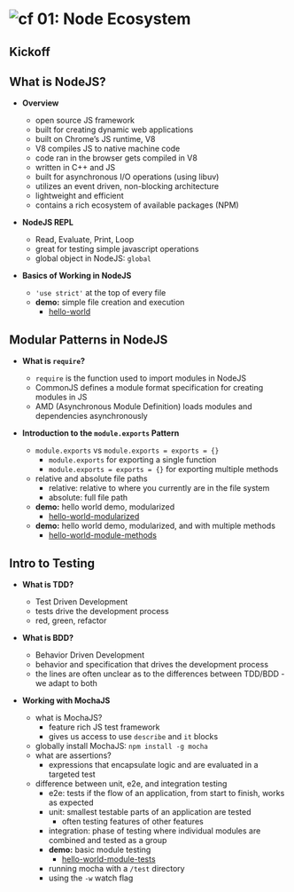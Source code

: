 ![cf](http://i.imgur.com/7v5ASc8.png) 01: Node Ecosystem
=====================================

## Kickoff

## What is NodeJS?
  * **Overview**
    * open source JS framework
    * built for creating dynamic web applications
    * built on Chrome’s JS runtime, V8
    * V8 compiles JS to native machine code
    * code ran in the browser gets compiled in V8
    * written in C++ and JS
    * built for asynchronous I/O operations (using libuv)
    * utilizes an event driven, non-blocking architecture
    * lightweight and efficient
    * contains a rich ecosystem of available packages (NPM)

  * **NodeJS REPL**
    * Read, Evaluate, Print, Loop
    * great for testing simple javascript operations
    * global object in NodeJS: `global`

  * **Basics of Working in NodeJS**
    * `'use strict'` at the top of every file
    * **demo:**  simple file creation and execution
      * [hello-world](/01-modular_patterns_and_testing/demo/hello-world)

## Modular Patterns in NodeJS
  * **What is `require`?**
    * `require` is the function used to import modules in NodeJS
    * CommonJS defines a module format specification for creating modules in JS
    * AMD (Asynchronous Module Definition) loads modules and dependencies asynchronously

  * **Introduction to the `module.exports` Pattern**
    * `module.exports` vs `module.exports = exports = {}`
      * `module.exports` for exporting a single function
      * `module.exports = exports = {}` for exporting multiple methods
    * relative and absolute file paths
      * relative: relative to where you currently are in the file system
      * absolute: full file path
    * **demo:** hello world demo, modularized
      * [hello-world-modularized](/01-modular_patterns_and_testing/demo/hello-world-modularized)
    * **demo:** hello world demo, modularized, and with multiple methods
      * [hello-world-module-methods](/01-modular_patterns_and_testing/demo/hello-world-module-methods)

## Intro to Testing
  * **What is TDD?**
    * Test Driven Development
    * tests drive the development process
    * red, green, refactor

  * **What is BDD?**
    * Behavior Driven Development
    * behavior and specification that drives the development process
    * the lines are often unclear as to the differences between TDD/BDD - we adapt to both

  * **Working with MochaJS**
    * what is MochaJS?
      * feature rich JS test framework
      * gives us access to use `describe` and `it` blocks
    * globally install MochaJS: `npm install -g mocha`
    * what are assertions?
      * expressions that encapsulate logic and are evaluated in a targeted test
    * difference between unit, e2e, and integration testing
      * e2e: tests if the flow of an application, from start to finish, works as expected
      * unit: smallest testable parts of an application are tested
        * often testing features of other features
      * integration: phase of testing where individual modules are combined and tested as a group
      * **demo:** basic module testing
        * [hello-world-module-tests](/01-modular_patterns_and_testing/demo/hello-world-module-tests)
      * running mocha with a `/test` directory
      * using the `-w` watch flag
